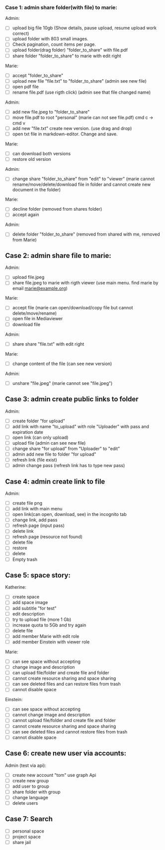 ### Case 1: admin share folder(with file) to marie:

Admin:
- [ ] upload big file 10gb (Show details, pause upload, resume upload work correct)
- [ ] upload folder with 803 small images.
- [ ] Check pagination, count items per page.
- [ ] upload folder(drag folder) "folder_to_share" with file.pdf
- [ ] share folder "folder_to_share" to marie with edit right

Marie:
- [ ] accept "folder_to_share"
- [ ] upload new file "file.txt" to "folder_to_share" (admin see new file)
- [ ] open pdf file
- [ ] rename file.pdf (use rigth click) (admin see that file changed name)

Admin:
- [ ] add new file.jpeg to "folder_to_share"
- [ ] move file.pdf to root "personal" (marie can not see file.pdf) cmd c -> cmd v
- [ ] add new "file.txt" create new version. (use drag and drop)
- [ ] open txt file in markdown-editor. Change and save.

Marie:
- [ ] can download both versions
- [ ] restore old version

Admin:
- [ ] change share "folder_to_share" from "edit" to "viewer" (marie cannot rename/move/delete/download file in folder and cannot create new document in the folder)

Marie:
- [ ] decline folder (removed from shares folder)
- [ ] accept again

Admin:
- [ ] delete folder "folder_to_share" (removed from shared with me, removed from Marie)

## Case 2: admin share file to marie:

Admin:
- [ ] upload file.jpeg
- [ ] share file.jpeg to marie with rigth viewer (use main menu. find marie by email marie@example.org)

Marie:
- [ ] accept file (marie can open/download/copy file but cannot delete/move/rename)
- [ ] open file in Mediaviewer
- [ ] download file

Admin:
- [ ] share share "file.txt" with edit right

Marie:
- [ ] change content of the file (can see new version)

Admin:
- [ ] unshare "file.jpeg" (marie cannot see "file.jpeg")

## Case 3: admin create public links to folder

Admin:
- [ ] create folder "for upload"
- [ ] add link with name "to_upload" with role "Uploader" with pass and expiration date
- [ ] open link (can only upload)
- [ ] upload file (admin can see new file)
- [ ] change share "for upload" from "Uploader" to "edit"
- [ ] admin add new file to folder "for upload"
- [ ] refresh link (file exist)
- [ ] admin change pass (refresh link has to type new pass)

## Case 4: admin create link to file

Admin:
- [ ] create file png
- [ ] add link with main menu
- [ ] open link(can open, download, see) in the incognito tab
- [ ] change link, add pass
- [ ] refresh page (input pass)
- [ ] delete link
- [ ] refresh page (resource not found)
- [ ] delete file
- [ ] restore
- [ ] delete
- [ ] Empty trash

## Case 5: space story:
Katherine:
- [ ] create space
- [ ] add space image
- [ ] add subtitle "for test"
- [ ] edit description
- [ ] try to upload file (more 1 Gb)
- [ ] increase quota to 5Gb and try again
- [ ] delete file
- [ ] add member Marie with edit role
- [ ] add member Einstein with viewer role

Marie:
- [ ] can see space without accepting
- [ ] change image and description
- [ ] can upload file/folder and create file and folder
- [ ] cannot create resource sharing and space sharing
- [ ] can see deleted files and can restore files from trash
- [ ] cannot disable space

Einstein:
- [ ] can see space without accepting
- [ ] cannot change image and description
- [ ] cannot upload file/folder and create file and folder
- [ ] cannot create resource sharing and space sharing
- [ ] can see deleted files and cannot restore files from trash
- [ ] cannot disable space

## Case 6: create new user via accounts:
Admin (test via api):
- [ ]  create new account "tom" use graph Api
- [ ] create new group
- [ ] add user to group
- [ ] share folder with group
- [ ] change language
- [ ] delete users

## Case 7: Search
- [ ] personal space
- [ ] project space
- [ ] share jail
